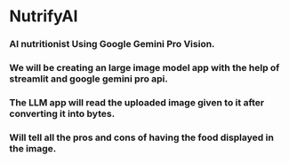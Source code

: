 # NutrifyAI

### AI nutritionist Using Google Gemini Pro Vision.
### We will be creating an large image model app with the help of streamlit and google gemini pro api.
### The LLM app will read the uploaded image given to it after converting it into bytes.
### Will tell all the pros and cons of having the food displayed in the image.

